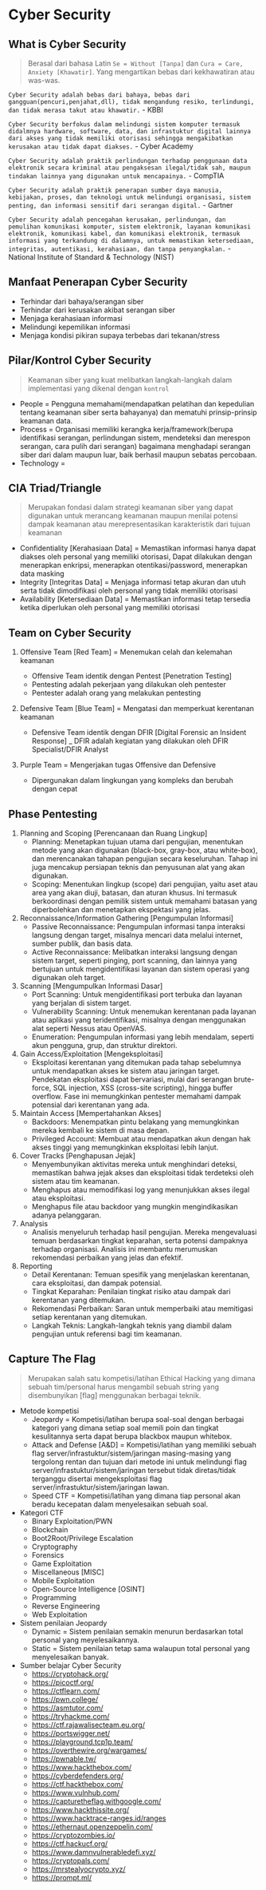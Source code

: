 # Cyber Security
## What is Cyber Security
> Berasal dari bahasa Latin `Se = Without [Tanpa]` dan `Cura = Care, Anxiety [Khawatir]`. Yang mengartikan bebas dari kekhawatiran atau was-was.

`Cyber Security adalah bebas dari bahaya, bebas dari gangguan(pencuri,penjahat,dll), tidak mengandung resiko, terlindungi, dan tidak merasa takut atau khawatir.` - KBBI

`Cyber Security berfokus dalam melindungi sistem komputer termasuk didalmnya hardware, software, data, dan infrastuktur digital lainnya dari akses yang tidak memiliki otorisasi sehingga mengakibatkan kerusakan atau tidak dapat diakses.` - Cyber Academy

`Cyber Security adalah praktik perlindungan terhadap penggunaan data elektronik secara kriminal atau pengaksesan ilegal/tidak sah, maupun tindakan lainnya yang digunakan untuk mencapainya.` - CompTIA

`Cyber Security adalah praktik penerapan sumber daya manusia, kebijakan, proses, dan teknologi untuk melindungi organisasi, sistem penting, dan informasi sensitif dari serangan digital.` - Gartner

`Cyber Security adalah pencegahan kerusakan, perlindungan, dan pemulihan komunikasi komputer, sistem elektronik, layanan komunikasi elektronik, komunikasi kabel, dan komunikasi elektronik, termasuk informasi yang terkandung di dalamnya, untuk memastikan ketersediaan, integritas, autentikasi, kerahasiaan, dan tanpa penyangkalan.` - National Institute of Standard & Technology (NIST)

## Manfaat Penerapan Cyber Security
- Terhindar dari bahaya/serangan siber
- Terhindar dari kerusakan akibat serangan siber
- Menjaga kerahasiaan informasi
- Melindungi kepemilikan informasi
- Menjaga kondisi pikiran supaya terbebas dari tekanan/stress

## Pilar/Kontrol Cyber Security
> Keamanan siber yang kuat melibatkan langkah-langkah dalam implementasi yang dikenal dengan `kontrol`
- People = Pengguna memahami(mendapatkan pelatihan dan kepedulian tentang keamanan siber serta bahayanya) dan mematuhi prinsip-prinsip keamanan data.
- Process = Organisasi memiliki kerangka kerja/framework(berupa identifikasi serangan, perlindungan sistem, mendeteksi dan merespon serangan, cara pulih dari serangan) bagaimana menghadapi serangan siber dari dalam maupun luar, baik berhasil maupun sebatas percobaan.
- Technology = 

## CIA Triad/Triangle
> Merupakan fondasi dalam strategi keamanan siber yang dapat digunakan untuk merancang keamanan maupun menilai potensi dampak keamanan atau merepresentasikan karakteristik dari tujuan keamanan
- Confidentiality [Kerahasiaan Data] = Memastikan informasi hanya dapat diakses oleh personal yang memiliki otorisasi, Dapat dilakukan dengan menerapkan enkripsi, menerapkan otentikasi/password, menerapkan data masking
- Integrity [Integritas Data] = Menjaga informasi tetap akuran dan utuh serta tidak dimodifikasi oleh personal yang tidak memiliki otorisasi
- Availability [Ketersediaan Data] = Memastikan informasi tetap tersedia ketika diperlukan oleh personal yang memiliki otorisasi  

## Team on Cyber Security
1. Offensive Team [Red Team] = Menemukan celah dan kelemahan keamanan
    - Offensive Team identik dengan Pentest [Penetration Testing]
    - Pentesting adalah pekerjaan yang dilakukan oleh pentester
    - Pentester adalah orang yang melakukan pentesting
2. Defensive Team [Blue Team] = Mengatasi dan memperkuat kerentanan keamanan
    - Defensive Team identik dengan DFIR [Digital Forensic an Insident Response]
    _ DFIR adalah kegiatan yang dilakukan oleh DFIR Specialist/DFIR Analyst

3. Purple Team = Mengerjakan tugas Offensive dan Defensive
    - Dipergunakan dalam lingkungan yang kompleks dan berubah dengan cepat 

## Phase Pentesting
1. Planning and Scoping [Perencanaan dan Ruang Lingkup]
    - Planning: Menetapkan tujuan utama dari pengujian, menentukan metode yang akan digunakan (black-box, gray-box, atau white-box), dan merencanakan tahapan pengujian secara keseluruhan. Tahap ini juga mencakup persiapan teknis dan penyusunan alat yang akan digunakan.
    - Scoping: Menentukan lingkup (scope) dari pengujian, yaitu aset atau area yang akan diuji, batasan, dan aturan khusus. Ini termasuk berkoordinasi dengan pemilik sistem untuk memahami batasan yang diperbolehkan dan menetapkan ekspektasi yang jelas.
2. Reconnaissance/Information Gathering [Pengumpulan Informasi]
    - Passive Reconnaissance: Pengumpulan informasi tanpa interaksi langsung dengan target, misalnya mencari data melalui internet, sumber publik, dan basis data.
    - Active Reconnaissance: Melibatkan interaksi langsung dengan sistem target, seperti pinging, port scanning, dan lainnya yang bertujuan untuk mengidentifikasi layanan dan sistem operasi yang digunakan oleh target.
3. Scanning [Mengumpulkan Informasi Dasar]
    - Port Scanning: Untuk mengidentifikasi port terbuka dan layanan yang berjalan di sistem target.
    - Vulnerability Scanning: Untuk menemukan kerentanan pada layanan atau aplikasi yang teridentifikasi, misalnya dengan menggunakan alat seperti Nessus atau OpenVAS.
    - Enumeration: Pengumpulan informasi yang lebih mendalam, seperti akun pengguna, grup, dan struktur direktori.
4. Gain Access/Exploitation [Mengeksploitasi]
    - Eksploitasi kerentanan yang ditemukan pada tahap sebelumnya untuk mendapatkan akses ke sistem atau jaringan target. Pendekatan eksploitasi dapat bervariasi, mulai dari serangan brute-force, SQL injection, XSS (cross-site scripting), hingga buffer overflow. Fase ini memungkinkan pentester memahami dampak potensial dari kerentanan yang ada.
5. Maintain Access [Mempertahankan Akses]
    - Backdoors: Menempatkan pintu belakang yang memungkinkan mereka kembali ke sistem di masa depan.
    - Privileged Account: Membuat atau mendapatkan akun dengan hak akses tinggi yang memungkinkan eksploitasi lebih lanjut.
6. Cover Tracks [Penghapusan Jejak]
    - Menyembunyikan aktivitas mereka untuk menghindari deteksi, memastikan bahwa jejak akses dan eksploitasi tidak terdeteksi oleh sistem atau tim keamanan.
    - Menghapus atau memodifikasi log yang menunjukkan akses ilegal atau eksploitasi.
    - Menghapus file atau backdoor yang mungkin mengindikasikan adanya pelanggaran.
7. Analysis
    - Analisis menyeluruh terhadap hasil pengujian. Mereka mengevaluasi temuan berdasarkan tingkat keparahan, serta potensi dampaknya terhadap organisasi. Analisis ini membantu merumuskan rekomendasi perbaikan yang jelas dan efektif.
8. Reporting
    - Detail Kerentanan: Temuan spesifik yang menjelaskan kerentanan, cara eksploitasi, dan dampak potensial.
    - Tingkat Keparahan: Penilaian tingkat risiko atau dampak dari kerentanan yang ditemukan.
    - Rekomendasi Perbaikan: Saran untuk memperbaiki atau memitigasi setiap kerentanan yang ditemukan.
    - Langkah Teknis: Langkah-langkah teknis yang diambil dalam pengujian untuk referensi bagi tim keamanan.

## Capture The Flag
> Merupakan salah satu kompetisi/latihan Ethical Hacking yang dimana sebuah tim/personal harus mengambil sebuah string yang disembunyikan [flag] menggunakan berbagai teknik.
- Metode kompetisi
    - Jeopardy = Kompetisi/latihan berupa soal-soal dengan berbagai kategori yang dimana setiap soal memili poin dan tingkat kesulitannya serta dapat berupa blackbox maupun whitebox.
    - Attack and Defense [A&D] = Kompetisi/latihan yang memiliki sebuah flag server/infrastuktur/sistem/jaringan masing-masing yang tergolong rentan dan tujuan dari metode ini untuk melindungi flag server/infrastuktur/sistem/jaringan tersebut tidak diretas/tidak terganggu disertai mengeksploitasi flag server/infrastuktur/sistem/jaringan lawan.
    - Speed CTF = Kompetisi/latihan yang dimana tiap personal akan beradu kecepatan dalam menyelesaikan sebuah soal.
- Kategori CTF 
    - Binary Exploitation/PWN
    - Blockchain
    - Boot2Root/Privilege Escalation
    - Cryptography
    - Forensics
    - Game Exploitation
    - Miscellaneous [MISC]
    - Mobile Exploitation
    - Open-Source Intelligence [OSINT]
    - Programming
    - Reverse Engineering
    - Web Exploitation
- Sistem penilaian Jeopardy
    - Dynamic = Sistem penilaian semakin menurun berdasarkan total personal yang meyelesaikannya.
    - Static = Sistem penilaian tetap sama walaupun total personal yang menyelesaikan banyak.
- Sumber belajar Cyber Security
    - https://cryptohack.org/
    - https://picoctf.org/
    - https://ctflearn.com/
    - https://pwn.college/
    - https://asmtutor.com/
    - https://tryhackme.com/
    - https://ctf.rajawalisecteam.eu.org/
    - https://portswigger.net/
    - https://playground.tcp1p.team/
    - https://overthewire.org/wargames/
    - https://pwnable.tw/
    - https://www.hackthebox.com/
    - https://cyberdefenders.org/
    - https://ctf.hackthebox.com/
    - https://www.vulnhub.com/
    - https://capturetheflag.withgoogle.com/
    - https://www.hackthissite.org/
    - https://www.hacktrace-ranges.id/ranges
    - https://ethernaut.openzeppelin.com/
    - https://cryptozombies.io/
    - https://ctf.hackucf.org/
    - https://www.damnvulnerabledefi.xyz/
    - https://cryptopals.com/   
    - https://mrstealyocrypto.xyz/
    - https://prompt.ml/
